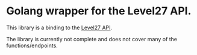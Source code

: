 # Golang wrapper for the Level27 API.

This library is a binding to the [Level27 API](https://docs.level27.eu/).

The library is currently not complete and does not cover many of the functions/endpoints. 
